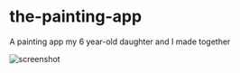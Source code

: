 # the-painting-app
A painting app my 6 year-old daughter and I made together

![screenshot](https://user-images.githubusercontent.com/759811/36081613-c0147466-0f66-11e8-991f-2349c1466c7a.gif)

